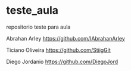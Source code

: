# teste_aula
repositorio teste para aula 

Abrahan Arley
https://github.com/IAbrahanArley

Ticiano Oliveira
https://github.com/StiigGit

Diego Jordanio
https://github.com/DiegoJord
